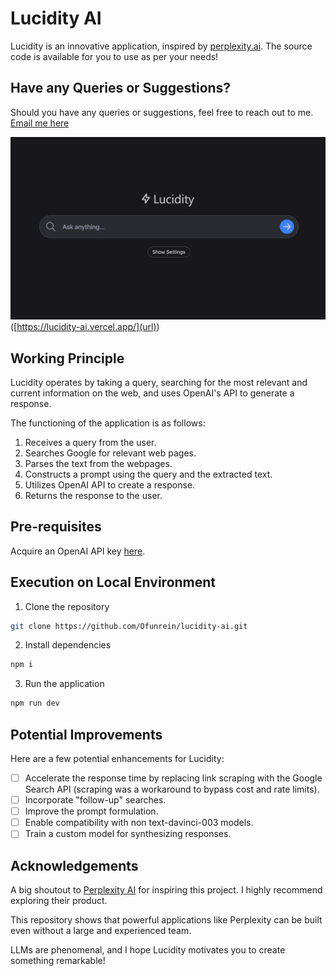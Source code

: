 # Lucidity AI

Lucidity is an innovative application, inspired by [perplexity.ai](https://www.perplexity.ai/). The source code is available for you to use as per your needs!

## Have any Queries or Suggestions?

Should you have any queries or suggestions, feel free to reach out to me. [Email me here](mailto:ofunrein123@gmail.com)

![Lucidity AI](./public/screenshot.png)([https://lucidity-ai.vercel.app/](url))

## Working Principle

Lucidity operates by taking a query, searching for the most relevant and current information on the web, and uses OpenAI's API to generate a response.

The functioning of the application is as follows:

1. Receives a query from the user.
2. Searches Google for relevant web pages.
3. Parses the text from the webpages.
4. Constructs a prompt using the query and the extracted text.
5. Utilizes OpenAI API to create a response.
6. Returns the response to the user.

## Pre-requisites

Acquire an OpenAI API key [here](https://openai.com/api/).

## Execution on Local Environment

1. Clone the repository

```bash
git clone https://github.com/Ofunrein/lucidity-ai.git
```

2. Install dependencies

```bash
npm i
```

3. Run the application

```bash
npm run dev
```

## Potential Improvements

Here are a few potential enhancements for Lucidity:

- [ ] Accelerate the response time by replacing link scraping with the Google Search API (scraping was a workaround to bypass cost and rate limits).
- [ ] Incorporate "follow-up" searches.
- [ ] Improve the prompt formulation.
- [ ] Enable compatibility with non text-davinci-003 models.
- [ ] Train a custom model for synthesizing responses.

## Acknowledgements

A big shoutout to [Perplexity AI](https://www.perplexity.ai/) for inspiring this project. I highly recommend exploring their product.

This repository shows that powerful applications like Perplexity can be built even without a large and experienced team.

LLMs are phenomenal, and I hope Lucidity motivates you to create something remarkable!
